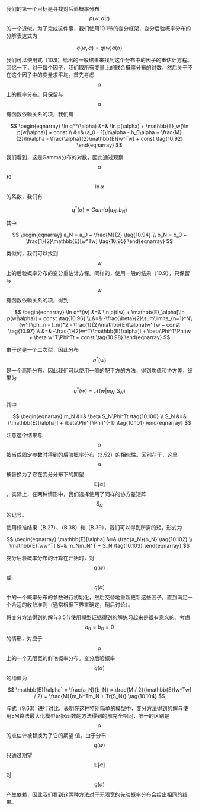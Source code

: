 我们的第一个目标是寻找对后验概率分布$$ p(w, \alpha|t) $$的一个近似。为了完成这件事，我们使用10.1节的变分框架，变分后验概率分布的分解表达式为     

$$
q(w,\alpha) = q(w)q(\alpha) \tag{10.91}
$$     

我们可以使用式（10.9）给出的一般结果来找到这个分布中的因子的重估计方程。回忆一下，对于每个因子，我们取所有变量上的联合概率分布的对数，然后关于不在这个因子中的变量求平均。首先考虑$$ \alpha $$上的概率分布。只保留与$$ \alpha $$有函数依赖关系的项，我们有     

$$
\begin{eqnarray}
\ln q^*(\alpha) &=& \ln p(\alpha) + \mathbb{E}_w[\ln p(w|\alpha)] + const \\
&=& (a_0 - 1)\ln\alpha - b_0\alpha + \frac{M}{2}\ln\alpha - \frac{\alpha}{2}\mathbb{E}[w^Tw] + const \tag{10.92}
\end{eqnarray}
$$     

我们看到，这是Gamma分布的对数，因此通过观察$$ \alpha $$和$$ \ln \alpha $$的系数，我们有     

$$
q^*(\alpha) = Gam(\alpha|a_N,b_N) \tag{10.93}
$$     

其中    

$$
\begin{eqnarray}
a_N = a_0 + \frac{M}{2} \tag{10.94} \\
b_N = b_0 + \frac{1}{2}\mathbb{E}[w^Tw] \tag{10.95}
\end{eqnarray}
$$

类似的，我们可以找到$$ w $$上的后验概率分布的变分重估计方程。同样的，使用一般的结果（10.9），只保留与$$ w $$有函数依赖关系的项，得到    

$$
\begin{eqnarray}
\ln q^*(w) &=& \ln p(t|w) + \mathbb{E}_\alpha[\ln p(w|\alpha)] + const \tag{10.96} \\
&=& -\frac{\beta}{2}\sum\limits_{n=1}^N\{w^T\phi_n - t_n\}^2 - \frac{1}{2}\mathbb{E}[\alpha]w^Tw + const \tag{10.97} \\
&=& -\frac{1}{2}w^T(\mathbb{E}[\alpha]I + \beta\Phi^T\Phi)w + \beta w^T\Phi^Tt + const \tag{10.98}
\end{eqnarray}
$$     

由于这是一个二次型，因此分布$$ q^*(w) $$是一个高斯分布，因此我们可以使用一般的配平方的方法，得到均值和协方差，结果为     

$$
q^*(w) = \mathcal{N}(w|m_N,S_N) \tag{10.99}
$$     

其中

$$
\begin{eqnarray}
m_N &=& \beta S_N\Phi^Tt \tag{10.100} \\
S_N &=& (\mathbb{E}[\alpha]I + \beta\Phi^T\Phi)^{-1} \tag{10.101}
\end{eqnarray}
$$    

注意这个结果与$$ \alpha $$被当成固定参数时得到的后验概率分布（3.52）的相似性。区别在于，这里$$ \alpha $$被替换为了它在变分分布下的期望$$ \mathbb{E}[\alpha] $$。实际上，在两种情形中，我们选择使用了同样的协方差矩阵$$ S_N $$的记号。    

使用标准结果（B.27）、（B.38）和（B.39），我们可以得到所需的矩，形式为     

$$
\begin{eqnarray}
\mathbb{E}[\alpha] &=& \frac{a_N}{b_N} \tag{10.102} \\
\mathbb{E}[ww^T] &=& m_Nm_N^T + S_N \tag{10.103}
\end{eqnarray}
$$    

变分后验概率分布的计算在开始时，对$$ q(w) $$或$$ q(\alpha) $$中的一个概率分布的参数进行初始化，然后交替地重新更新这些因子，直到满足一个合适的收敛准则（通常根据下界来确定，稍后讨论）。    

将变分方法得到的解与3.5节使用模型证据得到的解练习起来是很有意义的。考虑$$ a_0 = b_0 = 0 $$的情形，对应于$$ \alpha $$上的一个无限宽的鲜艳概率分布。变分后验概率$$ q(\alpha) $$的均值为     

$$
\mathbb{E}[\alpha] = \frac{a_N}{b_N} = \frac{M / 2}{\mathbb{E}[w^Tw] / 2} = \frac{M}{m_N^Tm_N + Tr(S_N)} \tag{10.104}
$$      

与式（9.63）进行对比，表明在这种特别简单的模型中，变分方法得到的解与使用EM算法最大化模型证据函数的方法得到的解完全相同，唯一的区别是$$ \alpha $$的点估计被替换为了它的期望 值。由于分布$$ q(w) $$只通过期望$$ \mathbb{E}[\alpha] $$对$$ q(\alpha) $$产生依赖，因此我们看到这两种方法对于无限宽的先验概率分布会给出相同的结果。
